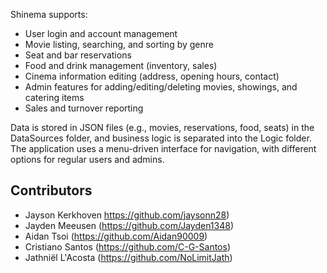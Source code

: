 
Shinema supports:

- User login and account management
- Movie listing, searching, and sorting by genre
- Seat and bar reservations
- Food and drink management (inventory, sales)
- Cinema information editing (address, opening hours, contact)
- Admin features for adding/editing/deleting movies, showings, and catering items
- Sales and turnover reporting
  
Data is stored in JSON files (e.g., movies, reservations, food, seats) in the DataSources folder, and business logic is separated into the Logic folder. The application uses a menu-driven interface for navigation, with different options for regular users and admins.



## Contributors

- Jayson Kerkhoven https://github.com/jaysonn28)
- Jayden Meeusen (https://github.com/Jayden1348)
- Aidan Tsoi (https://github.com/Aidan90009)
- Cristiano Santos (https://github.com/C-G-Santos)
- Jathniël L'Acosta (https://github.com/NoLimitJath)

